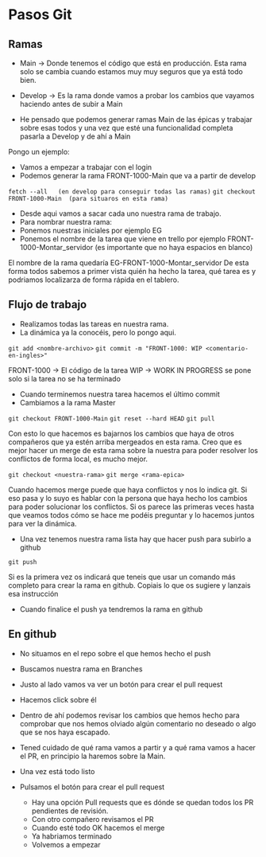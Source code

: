 # Pasos Git

## Ramas

- Main -> Donde tenemos el código que está en producción. Esta rama solo se cambia cuando estamos muy muy seguros que ya está todo bien.
- Develop -> Es la rama donde vamos a probar los cambios que vayamos haciendo antes de subir a Main
  
- He pensado que podemos generar ramas Main de las épicas y trabajar sobre esas todos y una vez que esté una funcionalidad completa pasarla a Develop y de ahí a Main

Pongo un ejemplo:
- Vamos a empezar a trabajar con el login 
- Podemos generar la rama FRONT-1000-Main que va a partir de develop
                     
``` fetch --all   (en develop para conseguir todas las ramas) ```
``` git checkout FRONT-1000-Main  (para situaros en esta rama) ```
            
- Desde aqui vamos a sacar cada uno nuestra rama de trabajo. 
- Para nombrar nuestra rama:
- Ponemos nuestras iniciales por ejemplo EG
- Ponemos el nombre de la tarea que viene en trello por ejemplo FRONT-1000-Montar_servidor (es importante que no haya espacios en blanco)

El nombre de la rama quedaría EG-FRONT-1000-Montar_servidor
De esta forma todos sabemos a primer vista quién ha hecho la tarea, qué tarea es y podriamos localizarza de forma rápida en el tablero.

## Flujo de trabajo

- Realizamos todas las tareas en nuestra rama.
- La dinámica ya la conocéis, pero lo pongo aqui. 
        
``` git add <nombre-archivo> ```
``` git commit -m "FRONT-1000: WIP <comentario-en-ingles>" ``` 
        
FRONT-1000 -> El código de la tarea
WIP -> WORK IN PROGRESS se pone solo si la tarea no se ha terminado 

- Cuando terminemos nuestra tarea hacemos el último commit
- Cambiamos a la rama Master 
        
``` git checkout FRONT-1000-Main ```
``` git reset --hard HEAD ```
``` git pull ```

Con esto lo que hacemos es bajarnos los cambios que haya de otros compañeros que ya estén arriba mergeados en esta rama.
Creo que es mejor hacer un merge de esta rama sobre la nuestra para poder resolver los conflictos de forma local, es mucho mejor.
        
``` git checkout <nuestra-rama> ```
``` git merge <rama-epica> ```
        
Cuando hacemos merge puede que haya conflictos y nos lo indica git. Si eso pasa y lo suyo es hablar con la persona que haya hecho los cambios para poder solucionar los conflictos. 
Si os parece las primeras veces hasta que veamos todos cómo se hace me podéis preguntar y lo hacemos juntos para ver la dinámica.

- Una vez tenemos nuestra rama lista hay que hacer push para subirlo a github
        
``` git push ```
        
Si es la primera vez os indicará que teneis que usar un comando más completo para crear la rama en github. 
Copiais lo que os sugiere y lanzais esa instrucción

- Cuando finalice el push ya tendremos la rama en github



## En github

- No situamos en el repo sobre el que hemos hecho el push
- Buscamos nuestra rama en Branches
- Justo al lado vamos va ver un botón para crear el pull request
- Hacemos click sobre él
- Dentro de ahí podemos revisar los cambios que hemos hecho para comprobar que nos hemos olviado algún comentario no deseado o algo que se nos haya escapado.
- Tened cuidado de qué rama vamos a partir y a qué rama vamos a hacer el PR, en principio la haremos sobre la Main. 
- Una vez está todo listo
- Pulsamos el botón para crear el pull request

    - Hay una opción Pull requests que es dónde se quedan todos los PR pendientes de revisión. 
    - Con otro compañero revisamos el PR 
    - Cuando esté todo OK hacemos el merge 
    - Ya habriamos terminado
    - Volvemos a empezar

    


